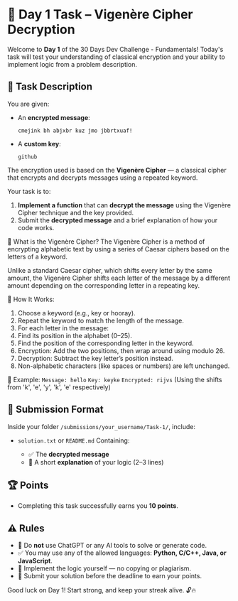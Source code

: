 # 🧩 Day 1 Task – Vigenère Cipher Decryption

Welcome to **Day 1** of the 30 Days Dev Challenge - Fundamentals!
Today's task will test your understanding of classical encryption and your ability to implement logic from a problem description.

## 📝 Task Description

You are given:

* An **encrypted message**:

  ```
  cmejink bh abjxbr kuz jmo jbbrtxuaf!
  ```

* A **custom key**:

  ```
  github
  ```

The encryption used is based on the **Vigenère Cipher** — a classical cipher that encrypts and decrypts messages using a repeated keyword.

Your task is to:

1. **Implement a function** that can **decrypt the message** using the Vigenère Cipher technique and the key provided.
2. Submit the **decrypted message** and a brief explanation of how your code works.

🔐 What is the Vigenère Cipher?
The Vigenère Cipher is a method of encrypting alphabetic text by using a series of Caesar ciphers based on the letters of a keyword.

Unlike a standard Caesar cipher, which shifts every letter by the same amount, the Vigenère Cipher shifts each letter of the message by a different amount depending on the corresponding letter in a repeating key.

🧠 How It Works:
1. Choose a keyword (e.g., key or hooray).
2. Repeat the keyword to match the length of the message.
3. For each letter in the message:
4. Find its position in the alphabet (0–25).
5. Find the position of the corresponding letter in the keyword.
6. Encryption: Add the two positions, then wrap around using modulo 26.
7. Decryption: Subtract the key letter’s position instead.
8. Non-alphabetic characters (like spaces or numbers) are left unchanged.

📘 Example:
`Message: hello`
`Key: keyke`
`Encrypted: rijvs`
(Using the shifts from 'k', 'e', 'y', 'k', 'e' respectively)

## 📂 Submission Format

Inside your folder `/submissions/your_username/Task-1/`, include:

* `solution.txt` or `README.md`
  Containing:

  * ✅ The **decrypted message**
  * 🧠 A short **explanation** of your logic (2–3 lines)


## 🏆 Points

* Completing this task successfully earns you **10 points**.

## ⚠️ Rules

* 🚫 Do **not** use ChatGPT or any AI tools to solve or generate code.
* ✅ You may use any of the allowed languages: **Python, C/C++, Java, or JavaScript**.
* 🧠 Implement the logic yourself — no copying or plagiarism.
* 📅 Submit your solution before the deadline to earn your points.

Good luck on Day 1!
Start strong, and keep your streak alive. 🔓🔥

